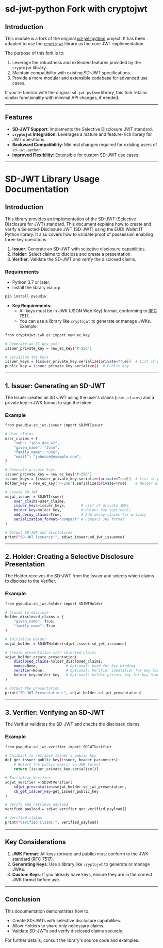 # sd-jwt-python Fork with cryptojwt

## Introduction

This module is a fork of the original [sd-jwt-python](https://github.com/openwallet-foundation-labs/sd-jwt-python) project. It has been adapted to use the [`cryptojwt`](https://github.com/IdentityPython/JWTConnect-Python-CryptoJWT) library as the core JWT implementation. 

The purpose of this fork is to:
1. Leverage the robustness and extended features provided by the `cryptojwt` library.
2. Maintain compatibility with existing SD-JWT specifications.
3. Provide a more modular and extensible codebase for advanced use cases.

If you're familiar with the original `sd-jwt-python` library, this fork retains similar functionality with minimal API changes, if needed.

---

## Features

- **SD-JWT Support**: Implements the Selective Disclosure JWT standard.
- **`cryptojwt` Integration**: Leverages a mature and feature-rich library for JWT operations.
- **Backward Compatibility**: Minimal changes required for existing users of `sd-jwt-python`.
- **Improved Flexibility**: Extensible for custom SD-JWT use cases.

---

# SD-JWT Library Usage Documentation

## Introduction

This library provides an implementation of the SD-JWT (Selective Disclosure for JWT) standard. This document explains how to create and verify a Selected-Disclosure JWT (SD-JWT) using the EUDI Wallet IT Python library. It also covers how to validate proof of possession  enabling three key operations:
1. **Issuer**: Generate an SD-JWT with selective disclosure capabilities.
2. **Holder**: Select claims to disclose and create a presentation.
3. **Verifier**: Validate the SD-JWT and verify the disclosed claims.

### Requirements
- Python 3.7 or later.
- Install the library via `pip`:
```bash
pip install pyeudiw
```

- **Key Requirements**:
  - All keys must be in JWK (JSON Web Key) format, conforming to [RFC 7517](https://datatracker.ietf.org/doc/html/rfc7517).
  - You can use a library like `cryptojwt` to generate or manage JWKs. Example:

```bash
from cryptojwt.jwk.ec import new_ec_key

# Generate an EC key pair
issuer_private_key = new_ec_key('P-256')

# Serialize the keys
issuer_keys = [issuer_private_key.serialize(private=True)]  # List of private keys
public_key = issuer_private_key.serialize()  # Public key
```
---

## 1. Issuer: Generating an SD-JWT

The Issuer creates an SD-JWT using the user's claims (`user_claims`) and a private key in JWK format to sign the token.

### Example

```bash
from pyeudiw.sd_jwt.issuer import SDJWTIssuer

# User claims
user_claims = {
    "sub": "john_doe_42",
    "given_name": "John",
    "family_name": "Doe",
    "email": "johndoe@example.com",
}

# Generate private keys
issuer_private_key = new_ec_key('P-256')
issuer_keys = [issuer_private_key.serialize(private=True)]  # List of private JWKs
holder_key = new_ec_key('P-256').serialize(private=True)    # Holder private key (optional)

# Create SD-JWT
sdjwt_issuer = SDJWTIssuer(
    user_claims=user_claims,
    issuer_keys=issuer_keys,       # List of private JWKs
    holder_key=holder_key,         # Holder key (optional)
    add_decoy_claims=True,         # Add decoy claims for privacy
    serialization_format="compact" # Compact JWS format
)

# Output SD-JWT and disclosures
print("SD-JWT Issuance:", sdjwt_issuer.sd_jwt_issuance)
```

---

## 2. Holder: Creating a Selective Disclosure Presentation

The Holder receives the SD-JWT from the Issuer and selects which claims to disclose to the Verifier.

### Example

```bash
from pyeudiw.sd_jwt.holder import SDJWTHolder

# Claims to disclose
holder_disclosed_claims = {
    "given_name": True,
    "family_name": True
}

# Initialize Holder
sdjwt_holder = SDJWTHolder(sdjwt_issuer.sd_jwt_issuance)

# Create presentation with selected claims
sdjwt_holder.create_presentation(
    disclosed_claims=holder_disclosed_claims,
    nonce=None,             # Optional: Used for key binding
    verifier=None,          # Optional: Verifier identifier for key binding
    holder_key=holder_key   # Optional: Holder private key for key binding
)

# Output the presentation
print("SD-JWT Presentation:", sdjwt_holder.sd_jwt_presentation)
```

---

## 3. Verifier: Verifying an SD-JWT

The Verifier validates the SD-JWT and checks the disclosed claims.

### Example

```bash
from pyeudiw.sd_jwt.verifier import SDJWTVerifier

# Callback to retrieve Issuer's public key
def get_issuer_public_key(issuer, header_parameters):
    # Return the public key(s) in JWK format
    return [issuer_private_key.serialize()]

# Initialize Verifier
sdjwt_verifier = SDJWTVerifier(
    sdjwt_presentation=sdjwt_holder.sd_jwt_presentation,
    cb_get_issuer_key=get_issuer_public_key
)

# Verify and retrieve payload
verified_payload = sdjwt_verifier.get_verified_payload()

# Verified claims
print("Verified Claims:", verified_payload)
```

---

## Key Considerations

1. **JWK Format**: All keys (private and public) must conform to the JWK standard (RFC 7517).
2. **Generating Keys**: Use a library like `cryptojwt` to generate or manage JWKs.
3. **Custom Keys**: If you already have keys, ensure they are in the correct JWK format before use.

---

## Conclusion

This documentation demonstrates how to:
- Create SD-JWTs with selective disclosure capabilities.
- Allow Holders to share only necessary claims.
- Validate SD-JWTs and verify disclosed claims securely.

For further details, consult the library's source code and examples.
```